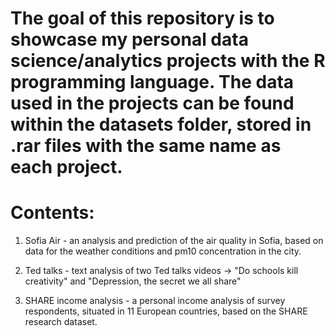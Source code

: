 # The goal of this repository is to showcase my personal data science/analytics projects with the R programming language. The data used in the projects can be found within the datasets folder, stored in .rar files with the same name as each project.

# Contents:
1. Sofia Air - an analysis and prediction of the air quality in Sofia, based on data for the weather conditions and pm10 concentration in the city.

2. Ted talks - text analysis of two Ted talks videos -> "Do schools kill creativity" and "Depression, the secret we all share"

3. SHARE income analysis - a personal income analysis of survey respondents, situated in 11 European countries, based on the SHARE research dataset.



